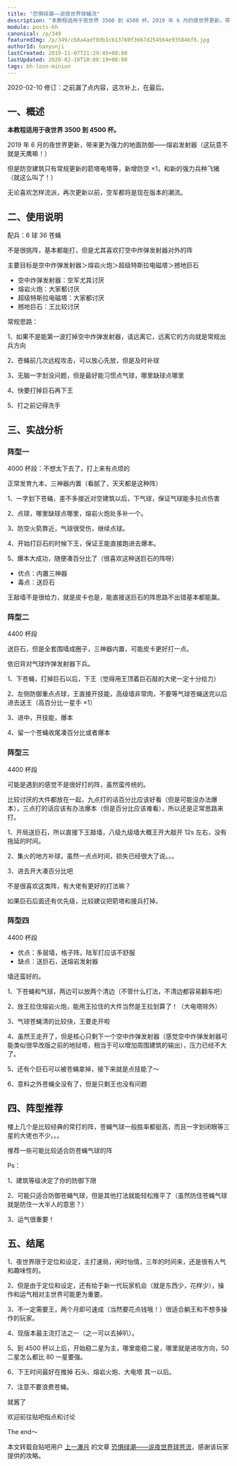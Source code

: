 ```yaml
---
title: "恐惧绿潮——说夜世界球蝇流"
description: "本教程适用于夜世界 3500 到 4500 杯。2019 年 6 月的夜世界更新，带来更为强力的地面防御——熔岩发射器(这玩意不就是天鹰嘛！)但是防空建筑只有常规更新的箭塔电塔等，新增防空 ×1，和新的强力兵种飞猪（就这么叫了！）无论喜欢怎样流派，再次更新以前，空军都将是现在版本的潮流。"
module: posts-bh
canonical: /p/349
featuredImg: /p/349/cb8a4adf8db1cb13769f3667d254564e93584bf6.jpg
authorId: banyunji
lastCreated: 2019-11-07T21:29:45+08:00
lastUpdated: 2020-02-10T10:08:19+08:00
tags: bh-loon-minion
---
```


<PostHistory>
2020-02-10 修订：之前漏了点内容，这次补上，在最后。
</PostHistory>

## 一、概述

**本教程适用于夜世界 3500 到 4500 杯。**

2019 年 6 月的夜世界更新，带来更为强力的地面防御——熔岩发射器（这玩意不就是天鹰嘛！）

但是防空建筑只有常规更新的箭塔电塔等，新增防空 ×1，和新的强力兵种飞猪（就这么叫了！）

无论喜欢怎样流派，再次更新以前，空军都将是现在版本的潮流。

<Pic src="/p/349/cb8a4adf8db1cb13769f3667d254564e93584bf6.jpg" alt="" width="2000" height="2828" maxWidth="400px" :lazyLoading="false" />

## 二、使用说明

配兵：6 球 36 苍蝇

<Pic src="/p/349/2a409135e5dde711b7ba3782a8efce1b9d166178.jpg" alt="球蝇流配兵" width="2000" height="923" />

不是很挑阵，基本都能打，但是尤其喜欢打空中炸弹发射器对外的阵

主要目标是空中炸弹发射器＞熔岩火炮＞超级特斯拉电磁塔＞撼地巨石

- 空中炸弹发射器：空军尤其讨厌
- 熔岩火炮：大家都讨厌
- 超级特斯拉电磁塔：大家都讨厌
- 撼地巨石：王比较讨厌

常规思路：

1、如果不是能第一波打掉空中炸弹发射器，请远离它，远离它的方向就是常规出兵方向

2、苍蝇前几次远程攻击，可以放心先放，但是及时补球

3、无脑一字划没问题，但是最好能习惯点气球，哪里缺球点哪里

4、快要打掉巨石再下王

5、打之前记得洗手

<Pic src="/p/349/da0fc02a2834349bf28819f1c6ea15ce37d3bedf.jpg" alt="" width="600" height="1067" maxWidth="300px" />

## 三、实战分析

### 阵型一

4000 杯段：不想太下去了，打上来有点烦的

正常发育九本，三神器内置（看腻了，天天都是这种阵）

<Pic src="/p/349/be16830a304e251fc6c0928ca886c9177f3e53b5.jpg" alt="阵型一" width="2000" height="831" />

1、一字划下苍蝇，差不多接近对空建筑以后，下气球，保证气球能多拉点伤害

<Pic src="/p/349/68ffb544ad345982b86993e603f431adcaef8481.jpg" alt="苍蝇一字划" width="2000" height="836" />

2、点球，哪里缺球点哪里，熔岩火炮处多补一个。

<Pic src="/p/349/f1d60fd5ad6eddc42267c28f36dbb6fd536633e0.jpg" alt="点球" width="2000" height="831" />

3、防空火箭靠近，气球很受伤，继续点球。

<Pic src="/p/349/57f1e91f4134970a61d4665b9acad1c8a6865dc5.jpg" alt="继续点球" width="2000" height="834" />

4、开始打巨石的时候下王，保证王能直接跑进去爆本。

<Pic src="/p/349/c4e58b3df8dcd100e53b8e557d8b4710b8122fc5.jpg" alt="靠近巨石时下王" width="2000" height="838" />

5、爆本大成功，随便凑百分比了（很喜欢这种送巨石的阵呀）

- 优点：内置三神器
- 毒点：送巨石

王敲墙不是很给力，就是皮卡也是，能直接送巨石的阵思路不出错基本都能赢。

<Pic src="/p/349/04d0a6119313b07ecbf0217c03d7912397dd8c13.jpg" alt="爆本成功，剩下的时间凑百分比" width="2000" height="923" />

### 阵型二

4400 杯段

送巨石，但是全套围墙成圈子，三神器内置，可能皮卡更好打一点。

依旧背对气球炸弹发射器下兵。

1、下苍蝇，打掉巨石以后，下王（觉得用王顶着巨石敲的大佬一定十分给力）

<Pic src="/p/349/02d8bb51f3deb48fa0cdd1aaff1f3a292cf578c4.jpg" alt="背对气球炸弹发射器下苍蝇" width="2000" height="828" />

2、左侧防御重点点球，王直接开技能，高级墙非常肉，不要等气球苍蝇送完以后进去送王（高百分比一星手 ×1）

<Pic src="/p/349/5446174f78f0f7363e673c750555b319eac413cf.jpg" alt="左侧点球" width="2000" height="828" />

3、进中，开技能，爆本

<Pic src="/p/349/c630a71bb051f81923bc733ed5b44aed2f73e7c8.jpg" alt="进中，开技能，爆本" width="2000" height="828" />

4、留一个苍蝇收尾凑百分比或者爆本

<Pic src="/p/349/c5d12e87e950352a3f26557c5c43fbf2b2118b26.jpg" alt="收尾" width="2000" height="831" />
<Pic src="/p/349/737680eef01f3a2902a6a6ba9625bc315c607c7e.jpg" alt="结算结果" width="2000" height="923" />

### 阵型三

4400 杯段

可能是遇到的感觉不是很好打的阵，虽然蛮传统的。

比较讨厌的大件都放在一起，九点打的话百分比应该好看（但是可能没办法爆本），三点打的话应该有办法爆本（但是百分比应该难看），所以还是正常思路来打。

<Pic src="/p/349/b5cf3a738bd4b31cbfd118cf88d6277f9f2ff8fc.jpg" alt="阵型三" width="2000" height="818" />

1、开局送巨石，所以直接下王敲墙，八级九级墙大概王开大敲开 12s 左右，没有拖延的时间。

<Pic src="/p/349/2611dc95d143ad4b85b004b58d025aafa50f06cf.jpg" alt="直接下王敲墙" width="2000" height="824" />

2、集火的地方补球，虽然一点点时间，损失已经很大了说。。。

<Pic src="/p/349/04cfbf64034f78f0a995d88676310a55b2191ccf.jpg" alt="集火的地方补球" width="960" height="393" />

3、进去开大凑百分比吧

<Pic src="/p/349/5446174f78f0f736bdb3bd750555b319ebc41313.jpg" alt="开大凑百分比" width="2000" height="811" />
<Pic src="/p/349/84d61ed162d9f2d3169cd59ba6ec8a136227ccdc.jpg" alt="结算" width="2000" height="923" />

不是很喜欢这类阵，有大佬有更好的打法嘛？

如果巨石后面还有优先级，比较建议把箭塔和援兵打掉。

### 阵型四

4400 杯段

- 优点：多层墙，格子阵，陆军打应该不舒服
- 缺点：送巨石，送熔岩发射器

墙还蛮好的。

1、下苍蝇和气球，两边可以放两个清边（不管什么打法，不清边都容易翻车吧）

<Pic src="/p/349/ca08d25c103853438eaa7e559c13b07eca808804.jpg" alt="下苍蝇气球" width="2000" height="833" />

2、放王拉住熔岩火炮，能用王拉住的大件当然是王拉划算了！（大电塔除外）

3、气球苍蝇清的比较快，王要走开啦

<Pic src="/p/349/9441e2246b600c33d19939bc154c510fd8f9a181.jpg" alt="下王" width="2000" height="828" />

4、虽然王走开了，但是核心只剩下一个空中炸弹发射器（感觉空中炸弹发射器可能类似很早改版之前的地狱塔，相当于可以增加周围建筑的输出），压力已经不大了。

<Pic src="/p/349/6234e9faaf51f3de2b3c5d109beef01f3b2979df.jpg" alt="中心区域即将清理完毕" width="2000" height="828" />

5、还有个巨石可以被苍蝇拿掉，接下来就是点技能了～

<Pic src="/p/349/09067f600c338744b8e9cc085e0fd9f9d72aa0bd.jpg" alt="开大凑百分比" width="2000" height="829" />

6、意料之外苍蝇全没有了，但是只剩王也没有问题

<Pic src="/p/349/339d7881800a19d8092b67713cfa828ba61e46b9.jpg" alt="开大凑百分比" width="2000" height="923" />

## 四、阵型推荐

楼上几个是比较经典的常打的阵，苍蝇气球一般胜率都挺高，而且一字划闭眼等三星的大佬也不少。。。

推荐一些可能比较适合防苍蝇气球的阵

Ps：

1、建筑等级决定了你的防御下限

2、可能只适合防御苍蝇气球，但是其他打法就能轻松推平了（虽然防住苍蝇气球就是防住一大半人的意思？）

3、运气很重要！

<Pic src="/p/349/fecb2d01213fb80e6e101ca039d12f2eb83894a2.jpg" alt="推荐阵型" caption="<a href='https://link.clashofclans.com/cn?action=OpenLayout&id=TH9%3ABB%3AAAAAWAAAAADqt3a4u2juASxiWDkAo2ET' target='_blank'>点击复制（失效不补）</a>" width="2000" height="772" />

## 五、结尾

1、夜世界限于定位和设定，主打速局，闲时怡情，三年的时间来，还是很有人气和趣味性的。

2、但是由于定位和设定，还有给于新一代玩家机会（就是东西少，花样少），操作和运气相对主世界可能更为重要。

3、不一定需要王，两个月即可速成（当然要花点钱哦！）很适合躺王和不想多操作的玩家。

4、现版本最主流打法之一（之一可以去掉叭）。

5、到 4500 杯以上后，开始稳二星为主，哪里能稳二星，哪里就是进攻方向，50 二星怎么都比 80 一星要强。

6、下王时间最好在推掉 石头、熔岩火炮、大电塔 其一以后。

7、注意不要浪费苍蝇。

就酱了

欢迎前往贴吧指点和讨论

The end～

<Pic src="/p/349/461a8f504fc2d5629b55a299e81190ef76c66c03.jpg" alt="" width="640" height="1138" maxWidth="320px" />

<PostCopyright>

本文转载自贴吧用户 [上一瀑月](http://tieba.baidu.com/home/main?un=%E4%B8%8A%E4%B8%80%E7%80%91%E6%9C%88) 的文章
[恐惧绿潮——说夜世界球苍流](https://tieba.baidu.com/p/6324147304)，感谢该玩家提供的攻略。

</PostCopyright>
